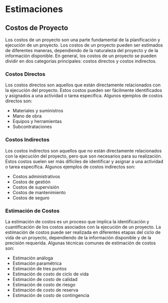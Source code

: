 # Estimaciones

## Costos de Proyecto

Los costos de un proyecto son una parte fundamental de la planificación y ejecución de un proyecto. Los costos de un
proyecto pueden ser estimados de diferentes maneras, dependiendo de la naturaleza del proyecto y de la información
disponible. En general, los costos de un proyecto se pueden dividir en dos categorías principales: costos directos y
costos indirectos.

### Costos Directos

Los costos directos son aquellos que están directamente relacionados con la ejecución del proyecto. Estos costos pueden
ser fácilmente identificados y asignados a una actividad o tarea específica. Algunos ejemplos de costos directos son:

- Materiales y suministros
- Mano de obra
- Equipos y herramientas
- Subcontrataciones

### Costos Indirectos

Los costos indirectos son aquellos que no están directamente relacionados con la ejecución del proyecto, pero que son
necesarios para su realización. Estos costos suelen ser más difíciles de identificar y asignar a una actividad o tarea
específica. Algunos ejemplos de costos indirectos son:

- Costos administrativos
- Costos de gestión
- Costos de supervisión
- Costos de mantenimiento
- Costos de seguro

### Estimación de Costos

La estimación de costos es un proceso que implica la identificación y cuantificación de los costos asociados con la
ejecución de un proyecto. La estimación de costos puede ser realizada en diferentes etapas del ciclo de vida de un
proyecto, dependiendo de la información disponible y de la precisión requerida. Algunas técnicas comunes de estimación
de costos son:

- Estimación análoga
- Estimación paramétrica
- Estimación de tres puntos
- Estimación de costo de ciclo de vida
- Estimación de costo de calidad
- Estimación de costo de riesgo
- Estimación de costo de reserva
- Estimación de costo de contingencia
